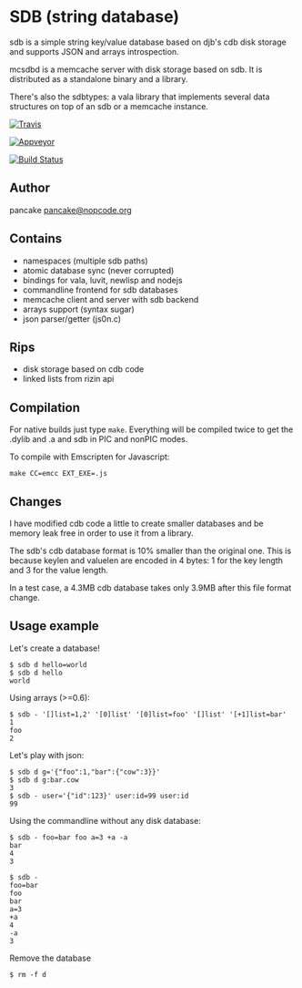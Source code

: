 SDB (string database)
=====================

sdb is a simple string key/value database based on djb's cdb
disk storage and supports JSON and arrays introspection.

mcsdbd is a memcache server with disk storage based on sdb.
It is distributed as a standalone binary and a library.

There's also the sdbtypes: a vala library that implements
several data structures on top of an sdb or a memcache instance.

[![Travis](https://api.travis-ci.com/rizinorg/sdb.svg)](https://travis-ci.com/rizinorg/sdb)

[![Appveyor](https://ci.appveyor.com/api/projects/status/github/radareorg/sdb?branch=master&svg=true)](https://ci.appveyor.com/project/radareorg/sdb)

[![Build Status](https://scan.coverity.com/projects/1651/badge.svg)](https://scan.coverity.com/projects/1651)

Author
------
pancake <pancake@nopcode.org>

Contains
--------
* namespaces (multiple sdb paths)
* atomic database sync (never corrupted)
* bindings for vala, luvit, newlisp and nodejs
* commandline frontend for sdb databases
* memcache client and server with sdb backend
* arrays support (syntax sugar)
* json parser/getter (js0n.c)

Rips
----
* disk storage based on cdb code
* linked lists from rizin api

Compilation
-----------
For native builds just type `make`. Everything will be compiled twice to get the .dylib and .a and sdb in PIC and nonPIC modes.

To compile with Emscripten for Javascript:

	make CC=emcc EXT_EXE=.js

Changes
-------
I have modified cdb code a little to create smaller databases and
be memory leak free in order to use it from a library.

The sdb's cdb database format is 10% smaller than the original
one. This is because keylen and valuelen are encoded in 4 bytes:
1 for the key length and 3 for the value length.

In a test case, a 4.3MB cdb database takes only 3.9MB after this
file format change.

Usage example
-------------
Let's create a database!
```
$ sdb d hello=world
$ sdb d hello
world
```
Using arrays (>=0.6):
```
$ sdb - '[]list=1,2' '[0]list' '[0]list=foo' '[]list' '[+1]list=bar'
1
foo
2
```
Let's play with json:
```
$ sdb d g='{"foo":1,"bar":{"cow":3}}'
$ sdb d g:bar.cow
3
$ sdb - user='{"id":123}' user:id=99 user:id
99
```
Using the commandline without any disk database:
```
$ sdb - foo=bar foo a=3 +a -a
bar
4
3
```
```
$ sdb -
foo=bar
foo
bar
a=3
+a
4
-a
3
```
Remove the database
```
$ rm -f d
```
